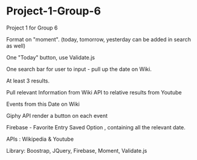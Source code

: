 # Project-1-Group-6
Project 1 for Group 6

Format on "moment".  (today, tomorrow, yesterday can be added in search as well)

One "Today" button, use Validate.js

One search bar for user to input - pull up the date on Wiki.

At least 3 results.

Pull relevant Information from Wiki API to relative results from Youtube

Events from this Date on Wiki

Giphy API render a button on each event

Firebase - Favorite Entry Saved Option , containing all the relevant date.

APIs : Wikipedia & Youtube

Library: Boostrap, JQuery, Firebase, Moment, Validate.js
